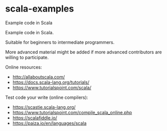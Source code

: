 # scala-examples
Example code in Scala

Example code in Scala.

Suitable for beginners to intermediate programmers.

More advanced material might be added if more advanced contributors are willing to participate.

Online resources:

* http://allaboutscala.com/
* https://docs.scala-lang.org/tutorials/
* https://www.tutorialspoint.com/scala/


Test code your write (online compilers):
* https://scastie.scala-lang.org/
* https://www.tutorialspoint.com/compile_scala_online.php
* https://scalafiddle.io/
* https://paiza.io/en/languages/scala
